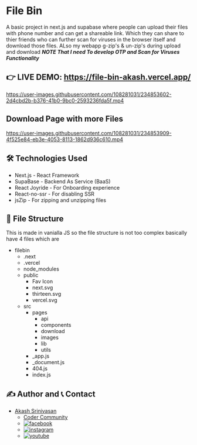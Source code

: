 # File Bin
A basic project in next.js and supabase where people can upload their files with phone number and can get a shareable link. Which they can share to thier friends who can further scan for viruses in the browser itself and download those files. ALso my webapp g-zip's & un-zip's during upload and download
***NOTE That I need To develop OTP and Scan for Viruses Functionality***

## 👉 LIVE DEMO:  https://file-bin-akash.vercel.app/
https://user-images.githubusercontent.com/108281031/234853602-2d4cbd2b-b376-41b0-9bc0-2593236fda5f.mp4

## Download Page with more Files
https://user-images.githubusercontent.com/108281031/234853909-4f525e84-eb3e-4053-8113-1862d936c610.mp4

## 🛠 Technologies Used
  - Next.js - React Framework
  - SupaBase - Backend As Service (BaaS)
  - React Joyride - For Onboarding experience
  - React-no-ssr - For disabling SSR
  - jsZip - For zipping and unzipping files
 
## 📂 File Structure
This is made in vanialla JS so the file structure is not too complex basically have 4 files which are
- filebin
    - .next             
    - .vercel
    - node_modules
    - public
        - Fav Icon
        - next.svg
        - thirteen.svg
        - vercel.svg
    - src
        - pages
            - api
            - components
            - download
            - images
            - lib
            - utils
        - _app.js
        - _document.js
        - 404.js
        - index.js
   
## ✍️ Author and 📞 Contact
- [Akash Srinivasan](https://www.github.com/octokatherine)
    - [Coder Community](https://web.codercommunity.io/user/62d568cb998d86c8883a2766?tab=posts)
    - [![facebook](https://img.shields.io/badge/Facebook-0A66C2?style=for-the-badge&logo=facebook&logoColor=white)](https://www.facebook.com/profile.php?id=100083429257499)
    - [![instagram](https://img.shields.io/badge/Instagram-0A66C2?style=for-the-badge&logo=instagram&logoColor=white)](https://www.instagram.com/akash_prashanthi/)
    - [![youtube](https://img.shields.io/badge/YouTube-ff0000?style=for-the-badge&logo=youtube&logoColor=white)](https://www.youtube.com/channel/UCAv1QdzDgV6MjA60CRtfkIg)
